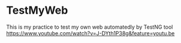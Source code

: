 # TestMyWeb
This is my practice to  test my own web automatedly by TestNG tool
https://www.youtube.com/watch?v=J-DYth1P38g&feature=youtu.be
